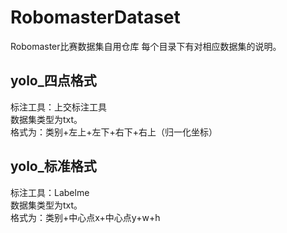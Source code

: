 # RobomasterDataset
Robomaster比赛数据集自用仓库
每个目录下有对相应数据集的说明。
## yolo_四点格式
标注工具：上交标注工具<br>
数据集类型为txt。<br>
格式为：类别+左上+左下+右下+右上（归一化坐标）<br>
## yolo_标准格式<br>
标注工具：Labelme<br>
数据集类型为txt。<br>
格式为：类别+中心点x+中心点y+w+h<br>


